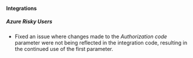 
#### Integrations

##### Azure Risky Users

- Fixed an issue where changes made to the *Authorization code* parameter were not being reflected in the integration code, resulting in the continued use of the first parameter.
